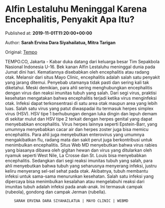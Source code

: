 
# Alfin Lestaluhu Meninggal Karena Encephalitis, Penyakit Apa Itu?

Published at: **2019-11-01T11:20:00+00:00**

Author: **Sarah Ervina Dara Siyahailatua, Mitra Tarigan**

Original: [Tempo](https://gaya.tempo.co/read/1267240/alfin-lestaluhu-meninggal-karena-encephalitis-penyakit-apa-itu)

TEMPO.CO, Jakarta - Kabar duka datang dari keluarga besar Tim Sepakbola Nasional Indonesia U-16. Bek kanan Alfin Lestaluhu meninggal dunia pada Jumat dini hari. Kematiannya disebabkan oleh encephalitis atau radang otak.
Melansir dari situs Mayo Clinic, encephalitis adalah salah satu penyakit yang jarang ditemui. Penyebab utamanya tidak pasti dan sering kali tak diketahui. Meski demikian, para ahli sering menghubungkan encephalitis dengan virus dan reaksi imunitas tubuh yang salah.
Dari segi virus, praktisi kesehatan mengatakan bahwa encephalitis terjadi ketika virus menginfeksi otak. Infeksi dapat terkonsentrasi di satu area otak maupun area yang lebih luas. Salah satu virus yang patut diwaspadai itu termasuk herpes simplex virus (HSV). HSV tipe 1 berhubungan dengan luka dingin dan lepuh demam di sekitar mulut dan HSV tipe 2 terkait dengan herpes genital yang dapat menyebabkan encephalitis.
Virus herpes lainnya seperti Epstein-Barr, yang umumnya menyebabkan cacar air dan herpes zoster juga bisa memicu encephalitis. Para ahli juga menyebutkan enterovirus yang umumnya mengakibatkan flu, radang mata dan sakit perut juga berkontribusi untuk menimbulkan encephalitis.
Situs Web MD menyebutkan bahwa virus rabies yang biasanya dibawa oleh gigitan hewan dan virus yang ditularkan oleh nyamuk seperti West Nile, La Crosse dan St. Louis bisa menyebabkan encephalitis. Sedangkan dari segi reaksi imunitas tubuh yang salah, para ahli menyebutkan bahwa tubuh yang seharusnya menyerang infeksi, justru keliru menyerang sel-sel sehat pada otak.
Akibatnya, tubuh membantu infeksi untuk sama-sama menurunkan kesehatan. Salah satu infeksi yang dipercaya bisa menimbulkan kesalahan atau mengelabuhi reaksi dari imunitas tubuh adalah infeksi pada anak-anak. Ini termasuk campak (rubeola), gondong dan campak Jerman (rubella).

        SARAH ERVINA DARA SIYAHAILATUA | MAYO CLINIC | WEBMD
      
